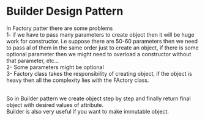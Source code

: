 <h1>Builder Design Pattern</h1>

<p>In Factory patter there are some problems 
	<br/>1- if we have to pass many parameters to create object then it will be huge work for constructor. i.e suppose there are 50-60 parameters then we need to pass al of them in the same order just to create an object, if there is some optional parameter then we might need to overload a constructor without that parameter, etc…
	<br/>2- Some parameters might be optional
	<br/>3- Factory class takes the responsibility of creating object, if the object is heavy then all the complexity lies with the FActory class.

<br/>So in Builder pattern we create object step by step and finally return final object with desired values of attribute.
<br/>Builder is also very useful if you want to make immutable object.
</p>